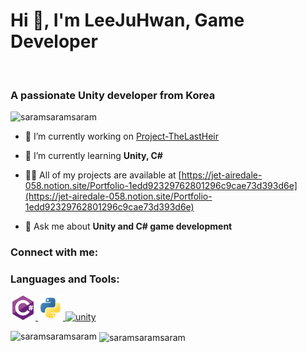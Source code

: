 <h1 align="left">Hi 👋, I'm LeeJuHwan, Game Developer</h1>
<br>
<h3 align="left">A passionate Unity developer from Korea</h3>

<p align="left"> <img src="https://komarev.com/ghpvc/?username=saramsaramsaram&label=Profile%20views&color=0e75b6&style=flat" alt="saramsaramsaram" /> </p>

- 🔭 I’m currently working on [Project-TheLastHeir](https://github.com/Team-TheLastHeir)

- 🌱 I’m currently learning **Unity, C#**

- 👨‍💻 All of my projects are available at [https://jet-airedale-058.notion.site/Portfolio-1edd92329762801296c9cae73d393d6e](https://jet-airedale-058.notion.site/Portfolio-1edd92329762801296c9cae73d393d6e)

- 💬 Ask me about **Unity and C# game development**

<h3 align="left">Connect with me:</h3>
<p align="left">
</p>

<h3 align="left">Languages and Tools:</h3>
<p align="left"> <a href="https://www.w3schools.com/cs/" target="_blank" rel="noreferrer"> <img src="https://raw.githubusercontent.com/devicons/devicon/master/icons/csharp/csharp-original.svg" alt="csharp" width="40" height="40"/> </a> <a href="https://www.python.org" target="_blank" rel="noreferrer"> <img src="https://raw.githubusercontent.com/devicons/devicon/master/icons/python/python-original.svg" alt="python" width="40" height="40"/> </a> <a href="https://unity.com/" target="_blank" rel="noreferrer"> <img src="https://www.vectorlogo.zone/logos/unity3d/unity3d-icon.svg" alt="unity" width="40" height="40"/> </a> </p>

<p><img align="left" src="https://github-readme-stats.vercel.app/api/top-langs?username=saramsaramsaram&show_icons=true&locale=en&layout=compact" alt="saramsaramsaram" /></p>

<p>&nbsp;<img align="center" src="https://github-readme-stats.vercel.app/api?username=saramsaramsaram&show_icons=true&locale=en" alt="saramsaramsaram" /></p>
